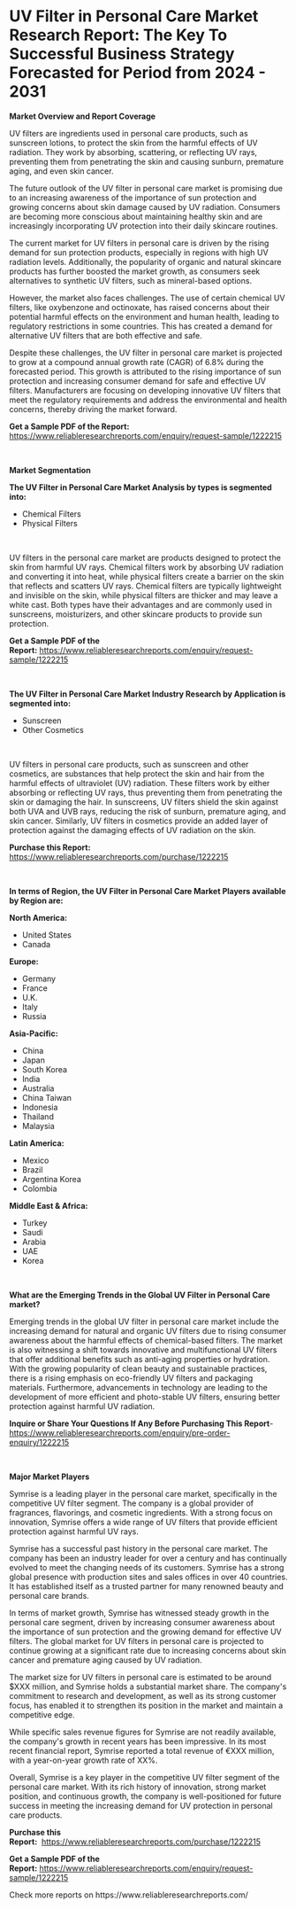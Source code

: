 <p><h1>UV Filter in Personal Care Market Research Report: The Key To Successful Business Strategy Forecasted for Period from 2024 - 2031</h1></p><p><strong>Market Overview and Report Coverage</strong></p>
<p><p>UV filters are ingredients used in personal care products, such as sunscreen lotions, to protect the skin from the harmful effects of UV radiation. They work by absorbing, scattering, or reflecting UV rays, preventing them from penetrating the skin and causing sunburn, premature aging, and even skin cancer.</p><p>The future outlook of the UV filter in personal care market is promising due to an increasing awareness of the importance of sun protection and growing concerns about skin damage caused by UV radiation. Consumers are becoming more conscious about maintaining healthy skin and are increasingly incorporating UV protection into their daily skincare routines.</p><p>The current market for UV filters in personal care is driven by the rising demand for sun protection products, especially in regions with high UV radiation levels. Additionally, the popularity of organic and natural skincare products has further boosted the market growth, as consumers seek alternatives to synthetic UV filters, such as mineral-based options.</p><p>However, the market also faces challenges. The use of certain chemical UV filters, like oxybenzone and octinoxate, has raised concerns about their potential harmful effects on the environment and human health, leading to regulatory restrictions in some countries. This has created a demand for alternative UV filters that are both effective and safe.</p><p>Despite these challenges, the UV filter in personal care market is projected to grow at a compound annual growth rate (CAGR) of 6.8% during the forecasted period. This growth is attributed to the rising importance of sun protection and increasing consumer demand for safe and effective UV filters. Manufacturers are focusing on developing innovative UV filters that meet the regulatory requirements and address the environmental and health concerns, thereby driving the market forward.</p></p>
<p><strong>Get a Sample PDF of the Report:</strong> <a href="https://www.reliableresearchreports.com/enquiry/request-sample/1222215">https://www.reliableresearchreports.com/enquiry/request-sample/1222215</a></p>
<p>&nbsp;</p>
<p><strong>Market Segmentation</strong></p>
<p><strong>The UV Filter in Personal Care Market Analysis by types is segmented into:</strong></p>
<p><ul><li>Chemical Filters</li><li>Physical Filters</li></ul></p>
<p>&nbsp;</p>
<p><p>UV filters in the personal care market are products designed to protect the skin from harmful UV rays. Chemical filters work by absorbing UV radiation and converting it into heat, while physical filters create a barrier on the skin that reflects and scatters UV rays. Chemical filters are typically lightweight and invisible on the skin, while physical filters are thicker and may leave a white cast. Both types have their advantages and are commonly used in sunscreens, moisturizers, and other skincare products to provide sun protection.</p></p>
<p><strong>Get a Sample PDF of the Report:</strong>&nbsp;<a href="https://www.reliableresearchreports.com/enquiry/request-sample/1222215">https://www.reliableresearchreports.com/enquiry/request-sample/1222215</a></p>
<p>&nbsp;</p>
<p><strong>The UV Filter in Personal Care Market Industry Research by Application is segmented into:</strong></p>
<p><ul><li>Sunscreen</li><li>Other Cosmetics</li></ul></p>
<p>&nbsp;</p>
<p><p>UV filters in personal care products, such as sunscreen and other cosmetics, are substances that help protect the skin and hair from the harmful effects of ultraviolet (UV) radiation. These filters work by either absorbing or reflecting UV rays, thus preventing them from penetrating the skin or damaging the hair. In sunscreens, UV filters shield the skin against both UVA and UVB rays, reducing the risk of sunburn, premature aging, and skin cancer. Similarly, UV filters in cosmetics provide an added layer of protection against the damaging effects of UV radiation on the skin.</p></p>
<p><strong>Purchase this Report:</strong>&nbsp; <a href="https://www.reliableresearchreports.com/purchase/1222215">https://www.reliableresearchreports.com/purchase/1222215</a></p>
<p>&nbsp;</p>
<p><strong>In terms of Region, the UV Filter in Personal Care Market Players available by Region are:</strong></p>
<p>
    <p> <strong> North America: </strong>
        <ul>
            <li>United States</li>
            <li>Canada</li>
        </ul>
        </p> 
    <p> <strong> Europe: </strong>
        <ul>
            <li>Germany</li>
            <li>France</li>
            <li>U.K.</li>
            <li>Italy</li>
            <li>Russia</li>
        </ul>
        </p> 
    <p> <strong> Asia-Pacific: </strong>
        <ul>
            <li>China</li>
            <li>Japan</li>
            <li>South Korea</li>
            <li>India</li>
            <li>Australia</li>
            <li>China Taiwan</li>
            <li>Indonesia</li>
            <li>Thailand</li>
            <li>Malaysia</li>
        </ul>
        </p> 
    <p> <strong> Latin America: </strong>
        <ul>
            <li>Mexico</li>
            <li>Brazil</li>
            <li>Argentina Korea</li>
            <li>Colombia</li>
        </ul>
        </p> 
    <p> <strong> Middle East & Africa: </strong>
        <ul>
            <li>Turkey</li>
            <li>Saudi</li>
            <li>Arabia</li>
            <li>UAE</li>
            <li>Korea</li>
        </ul>
    </p>
    </p>
<p>&nbsp;</p>
<p><strong>What are the Emerging Trends in the Global UV Filter in Personal Care market?</strong></p>
<p><p>Emerging trends in the global UV filter in personal care market include the increasing demand for natural and organic UV filters due to rising consumer awareness about the harmful effects of chemical-based filters. The market is also witnessing a shift towards innovative and multifunctional UV filters that offer additional benefits such as anti-aging properties or hydration. With the growing popularity of clean beauty and sustainable practices, there is a rising emphasis on eco-friendly UV filters and packaging materials. Furthermore, advancements in technology are leading to the development of more efficient and photo-stable UV filters, ensuring better protection against harmful UV radiation.</p></p>
<p><strong>Inquire or Share Your Questions If Any Before Purchasing This Report</strong>- <a href="https://www.reliableresearchreports.com/enquiry/pre-order-enquiry/1222215">https://www.reliableresearchreports.com/enquiry/pre-order-enquiry/1222215</a></p>
<p>&nbsp;</p>
<p><strong>Major Market Players</strong></p>
<p><p>Symrise is a leading player in the personal care market, specifically in the competitive UV filter segment. The company is a global provider of fragrances, flavorings, and cosmetic ingredients. With a strong focus on innovation, Symrise offers a wide range of UV filters that provide efficient protection against harmful UV rays.</p><p>Symrise has a successful past history in the personal care market. The company has been an industry leader for over a century and has continually evolved to meet the changing needs of its customers. Symrise has a strong global presence with production sites and sales offices in over 40 countries. It has established itself as a trusted partner for many renowned beauty and personal care brands.</p><p>In terms of market growth, Symrise has witnessed steady growth in the personal care segment, driven by increasing consumer awareness about the importance of sun protection and the growing demand for effective UV filters. The global market for UV filters in personal care is projected to continue growing at a significant rate due to increasing concerns about skin cancer and premature aging caused by UV radiation.</p><p>The market size for UV filters in personal care is estimated to be around $XXX million, and Symrise holds a substantial market share. The company's commitment to research and development, as well as its strong customer focus, has enabled it to strengthen its position in the market and maintain a competitive edge.</p><p>While specific sales revenue figures for Symrise are not readily available, the company's growth in recent years has been impressive. In its most recent financial report, Symrise reported a total revenue of €XXX million, with a year-on-year growth rate of XX%.</p><p>Overall, Symrise is a key player in the competitive UV filter segment of the personal care market. With its rich history of innovation, strong market position, and continuous growth, the company is well-positioned for future success in meeting the increasing demand for UV protection in personal care products.</p></p>
<p><strong>Purchase this Report:</strong>&nbsp;&nbsp;<a href="https://www.reliableresearchreports.com/purchase/1222215">https://www.reliableresearchreports.com/purchase/1222215</a></p>
<p></p>
<p><strong>Get a Sample PDF of the Report:</strong>&nbsp;<a href="https://www.reliableresearchreports.com/enquiry/request-sample/1222215">https://www.reliableresearchreports.com/enquiry/request-sample/1222215</a></p>
<p>Check more reports on https://www.reliableresearchreports.com/</p>